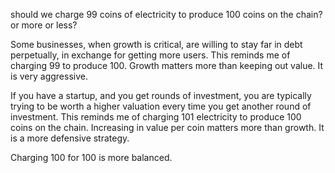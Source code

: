 should we charge 99 coins of electricity to produce 100 coins on the chain? or more or less?

Some businesses, when growth is critical, are willing to stay far in debt perpetually, in exchange for getting more users.
This reminds me of charging 99 to produce 100. Growth matters more than keeping out value. It is very aggressive.

If you have a startup, and you get rounds of investment, you are typically trying to be worth a higher valuation every time you get another round of investment.
This reminds me of charging 101 electricity to produce 100 coins on the chain. Increasing in value per coin matters more than growth. It is a more defensive strategy.

Charging 100 for 100 is more balanced.


